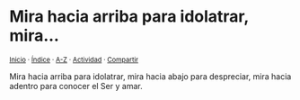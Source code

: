 # Mira hacia arriba para idolatrar, mira...
<sup>[Inicio](https://github.com/jucardus.github.io/repo/blob/main/readme.md) · [Índice](https://github.com/jucardus.github.io/repo/blob/main/indices/apotegmas.md) · [A-Z](https://github.com/jucardus.github.io/repo/blob/main/indices/alfabetico.md) · [Actividad](https://github.com/jucardus.github.io/repo/blob/main/indices/actividad.md) · [Compartir](https://x.com/intent/tweet?text=Apotegmas%20-%20Mira%20hacia%20arriba%20para%20idolatrar%2C%20mira...%0A%E2%86%92%20https%3A%2F%2Fgithub.com%2Fjucardus%2Frepo%2Fblob%2Fmain%2Fcontenido%2F25%2F04%2F23%2Fmira-hacia-arriba-para-idolatrar.md%0A%0A%23aptgms_jucardus%0A%40jucardus)</sup>

Mira hacia arriba para idolatrar, mira hacia abajo para despreciar, mira hacia adentro para conocer el Ser y amar.
